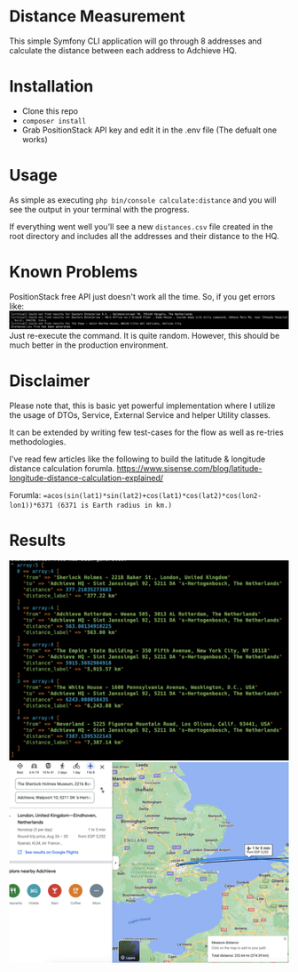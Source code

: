 # Distance Measurement
This simple Symfony CLI application will go through 8 addresses and calculate the distance between each address to Adchieve HQ. 

# Installation
- Clone this repo
- `composer install`
- Grab PositionStack API key and edit it in the .env file (The defualt one works)

# Usage
As simple as executing `php bin/console calculate:distance` and you will see the output in your terminal with the progress.

If everything went well you'll see a new `distances.csv` file created in the root directory and includes all the addresses and their distance to the HQ.

# Known Problems
PositionStack free API just doesn't work all the time. So, if you get errors like: 
![Alt text](doc/errors.png)
Just re-execute the command. It is quite random. However, this should be much better in the production environment.

# Disclaimer
Please note that, this is basic yet powerful implementation where I utilize the usage of DTOs, Service, External Service and helper Utility classes.

It can be extended by writing few test-cases for the flow as well as re-tries methodologies.

I've read few articles like the following to build the latitude & longitude distance calculation forumla.
https://www.sisense.com/blog/latitude-longitude-distance-calculation-explained/

Forumla:
`=acos(sin(lat1)*sin(lat2)+cos(lat1)*cos(lat2)*cos(lon2-lon1))*6371 (6371 is Earth radius in km.)`

# Results
![Alt text](doc/terminal-output.png)
![Alt text](doc/google-maps-example.png)
